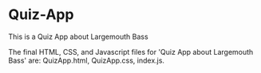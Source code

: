 # Quiz-App
This is a Quiz App about Largemouth Bass

The final HTML, CSS, and Javascript files for 'Quiz App about Largemouth Bass' are: QuizApp.html, QuizApp.css, index.js.
